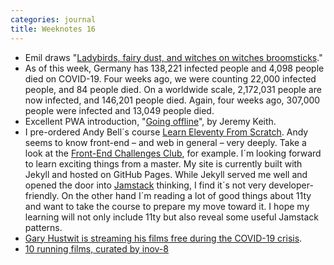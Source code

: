 ```yaml
---
categories: journal
title: Weeknotes 16
---
```

- Emil draws "[Ladybirds, fairy dust, and witches on witches broomsticks](/emil-drawing/ladybird-fairy-dust-witches-on-witches-broomsticks/)."
- As of this week, Germany has 138,221 infected people and 4,098 people died on COVID-19. Four weeks ago, we were  counting 22,000 infected people, and 84 people died. On a worldwide scale,  2,172,031 people are now infected, and 146,201 people died. Again, four weeks ago, 307,000 people were infected and 13,049 people died. 
- Excellent PWA introduction, "[Going offline](/reading/going-offline-video/)", by Jeremy Keith.
- I pre-ordered Andy Bell´s course [Learn Eleventy From Scratch](https://piccalil.li/course/learn-eleventy-from-scratch/). Andy seems to know front-end – and web in general – very deeply. Take a look at the [Front-End Challenges Club](https://piccalil.li/category/front-end%20challenges%20club/), for example. I´m looking forward to learn exciting things from a master. My site is currently built with Jekyll and hosted on GitHub Pages. While Jekyll served me well and opened the door into [Jamstack](https://jamstack.wtf) thinking, I find it´s not very developer-friendly. On the other hand I´m reading a lot of good things about 11ty and want to take the course to prepare my move toward it. I hope my learning will not only include 11ty but also reveal some useful Jamstack patterns. 
- [Gary Hustwit is streaming his films free during the COVID-19 crisis](https://www.hustwit.com).
- [10 running films, curated by inov-8](https://www.inov-8.com/blog/10-inspirational-running-films/)

